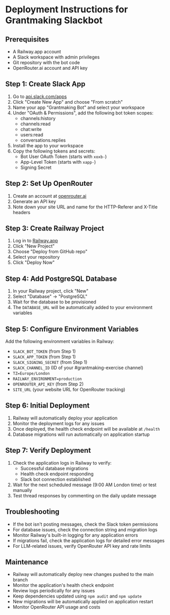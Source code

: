 # Deployment Instructions for Grantmaking Slackbot

## Prerequisites
- A Railway.app account
- A Slack workspace with admin privileges
- Git repository with the bot code
- OpenRouter.ai account and API key

## Step 1: Create Slack App
1. Go to [api.slack.com/apps](https://api.slack.com/apps)
2. Click "Create New App" and choose "From scratch"
3. Name your app "Grantmaking Bot" and select your workspace
4. Under "OAuth & Permissions", add the following bot token scopes:
   - channels:history
   - channels:read
   - chat:write
   - users:read
   - conversations.replies
5. Install the app to your workspace
6. Copy the following tokens and secrets:
   - Bot User OAuth Token (starts with `xoxb-`)
   - App-Level Token (starts with `xapp-`)
   - Signing Secret

## Step 2: Set Up OpenRouter
1. Create an account at [openrouter.ai](https://openrouter.ai)
2. Generate an API key
3. Note down your site URL and name for the HTTP-Referer and X-Title headers

## Step 3: Create Railway Project
1. Log in to [Railway.app](https://railway.app)
2. Click "New Project"
3. Choose "Deploy from GitHub repo"
4. Select your repository
5. Click "Deploy Now"

## Step 4: Add PostgreSQL Database
1. In your Railway project, click "New"
2. Select "Database" → "PostgreSQL"
3. Wait for the database to be provisioned
4. The `DATABASE_URL` will be automatically added to your environment variables

## Step 5: Configure Environment Variables
Add the following environment variables in Railway:
- `SLACK_BOT_TOKEN` (from Step 1)
- `SLACK_APP_TOKEN` (from Step 1)
- `SLACK_SIGNING_SECRET` (from Step 1)
- `SLACK_CHANNEL_ID` (ID of your #grantmaking-exercise channel)
- `TZ=Europe/London`
- `RAILWAY_ENVIRONMENT=production`
- `OPENROUTER_API_KEY` (from Step 2)
- `SITE_URL` (your website URL for OpenRouter tracking)

## Step 6: Initial Deployment
1. Railway will automatically deploy your application
2. Monitor the deployment logs for any issues
3. Once deployed, the health check endpoint will be available at `/health`
4. Database migrations will run automatically on application startup

## Step 7: Verify Deployment
1. Check the application logs in Railway to verify:
   - Successful database migrations
   - Health check endpoint responding
   - Slack bot connection established
2. Wait for the next scheduled message (9:00 AM London time) or test manually
3. Test thread responses by commenting on the daily update message

## Troubleshooting
- If the bot isn't posting messages, check the Slack token permissions
- For database issues, check the connection string and migration logs
- Monitor Railway's built-in logging for any application errors
- If migrations fail, check the application logs for detailed error messages
- For LLM-related issues, verify OpenRouter API key and rate limits

## Maintenance
- Railway will automatically deploy new changes pushed to the main branch
- Monitor the application's health check endpoint
- Review logs periodically for any issues
- Keep dependencies updated using `npm audit` and `npm update`
- New migrations will be automatically applied on application restart
- Monitor OpenRouter API usage and costs 